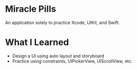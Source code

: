 # Miracle Pills

An application solely to practice Xcode, UIKit, and Swift.

# What I Learned

* Design a UI using auto layout and storyboard
* Practice using constraints, UIPickerView, UIScrollView, etc.
